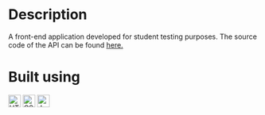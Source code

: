 # Description

A front-end application developed for student testing purposes.
The source code of the API can be found [here.](https://github.com/Romario-Stankovic/Student_Testing_Platform_API)

# Built using
<p>
<img src="https://cdn.jsdelivr.net/gh/devicons/devicon/icons/html5/html5-original.svg" width=25 alt="HTML5">
<img src="https://cdn.jsdelivr.net/gh/devicons/devicon/icons/css3/css3-original.svg" width=25  alt="CSS3">
<img src="https://cdn.jsdelivr.net/gh/devicons/devicon/icons/javascript/javascript-original.svg" width=25 alt="JavaScript">
</p>